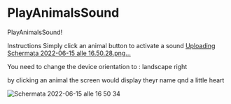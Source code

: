 # PlayAnimalsSound
PlayAnimalsSound!


Instructions
Simply click an animal button to activate a sound
[Uploading Schermata 2022-06-15 alle 16.50.28.png…]()

You need to change the device orientation to : landscape right

by clicking an animal the screen would display theyr name qnd a little heart

![Schermata 2022-06-15 alle 16 50 34](https://user-images.githubusercontent.com/106954791/173858250-f00606db-976a-4438-bf1c-d3e9d8d078c7.png)
